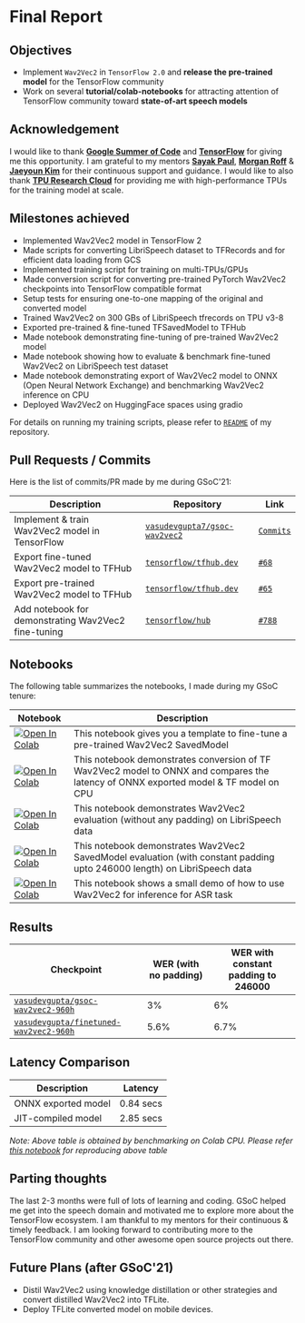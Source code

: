 
# Final Report

## Objectives

* Implement `Wav2Vec2` in `TensorFlow 2.0` and **release the pre-trained model** for the TensorFlow community
* Work on several **tutorial/colab-notebooks** for attracting attention of TensorFlow community toward **state-of-art speech models**

## Acknowledgement

I would like to thank [**Google Summer of Code**](https://summerofcode.withgoogle.com) and [**TensorFlow**](https://www.tensorflow.org) for giving me this opportunity. I am grateful to my mentors [**Sayak Paul**](https://github.com/sayakpaul), [**Morgan Roff**](https://github.com/MorganR) & [**Jaeyoun Kim**](https://github.com/jaeyounkim) for their continuous support and guidance. I would like to also thank [**TPU Research Cloud**](https://sites.research.google/trc/) for providing me with high-performance TPUs for the training model at scale.

## Milestones achieved

* Implemented Wav2Vec2 model in TensorFlow 2
* Made scripts for converting LibriSpeech dataset to TFRecords and for efficient data loading from GCS
* Implemented training script for training on multi-TPUs/GPUs
* Made conversion script for converting pre-trained PyTorch Wav2Vec2 checkpoints into TensorFlow compatible format
* Setup tests for ensuring one-to-one mapping of the original and converted model
* Trained Wav2Vec2 on 300 GBs of LibriSpeech tfrecords on TPU v3-8
* Exported pre-trained & fine-tuned TFSavedModel to TFHub
* Made notebook demonstrating fine-tuning of pre-trained Wav2Vec2 model
* Made notebook showing how to evaluate & benchmark fine-tuned Wav2Vec2 on LibriSpeech test dataset
* Made notebook demonstrating export of Wav2Vec2 model to ONNX (Open Neural Network Exchange) and benchmarking Wav2Vec2 inference on CPU
* Deployed Wav2Vec2 on HuggingFace spaces using gradio

For details on running my training scripts, please refer to [`README`](https://github.com/vasudevgupta7/gsoc-wav2vec2) of my repository.

## Pull Requests / Commits

Here is the list of commits/PR made by me during GSoC'21:

| Description | Repository | Link |
|-------------|------------|------|
| Implement & train Wav2Vec2 model in TensorFlow | [`vasudevgupta7/gsoc-wav2vec2`](https://github.com/vasudevgupta7/gsoc-wav2vec2) | [`Commits`](https://github.com/vasudevgupta7/gsoc-wav2vec2/commits?author=vasudevgupta7) |
| Export fine-tuned Wav2Vec2 model to TFHub | [`tensorflow/tfhub.dev`](https://github.com/tensorflow/tfhub.dev) | [`#68`](https://github.com/tensorflow/tfhub.dev/pull/68) |
| Export pre-trained Wav2Vec2 model to TFHub | [`tensorflow/tfhub.dev`](https://github.com/tensorflow/tfhub.dev) | [`#65`](https://github.com/tensorflow/tfhub.dev/pull/65) |
| Add notebook for demonstrating Wav2Vec2 fine-tuning | [`tensorflow/hub`](https://github.com/tensorflow/hub) | [`#788`](https://github.com/tensorflow/hub/pull/788) |

## Notebooks

The following table summarizes the notebooks, I made during my GSoC tenure:

| Notebook | Description |
|------------|-------------|
| <a href="https://colab.research.google.com/github/tensorflow/hub/blob/master/examples/colab/wav2vec2_saved_model_finetuning.ipynb" target="_parent"><img src="https://colab.research.google.com/assets/colab-badge.svg" alt="Open In Colab"/></a> | This notebook gives you a template to fine-tune a pre-trained Wav2Vec2 SavedModel |
| <a href="https://colab.research.google.com/github/vasudevgupta7/gsoc-wav2vec2/blob/main/notebooks/wav2vec2_onnx.ipynb" target="_parent"><img src="https://colab.research.google.com/assets/colab-badge.svg" alt="Open In Colab"/></a> | This notebook demonstrates conversion of TF Wav2Vec2 model to ONNX and compares the latency of ONNX exported model & TF model on CPU |
| <a href="https://colab.research.google.com/github/vasudevgupta7/gsoc-wav2vec2/blob/main/notebooks/librispeech_evaluation_WER_3.ipynb" target="_parent"><img src="https://colab.research.google.com/assets/colab-badge.svg" alt="Open In Colab"/></a> | This notebook demonstrates Wav2Vec2 evaluation (without any padding) on LibriSpeech data |
| <a href="https://colab.research.google.com/github/vasudevgupta7/gsoc-wav2vec2/blob/main/notebooks/librispeech_evaluation_WER_6.ipynb" target="_parent"><img src="https://colab.research.google.com/assets/colab-badge.svg" alt="Open In Colab"/></a> | This notebook demonstrates Wav2Vec2 SavedModel evaluation (with constant padding upto 246000 length) on LibriSpeech data |
| <a href="https://colab.research.google.com/github/vasudevgupta7/gsoc-wav2vec2/blob/main/notebooks/wav2vec2-inference.ipynb" target="_parent"><img src="https://colab.research.google.com/assets/colab-badge.svg" alt="Open In Colab"/></a> | This notebook shows a small demo of how to use Wav2Vec2 for inference for ASR task |

## Results

| Checkpoint | WER (with no padding) | WER with constant padding to 246000 |
|-------------|------------------------|-------------------------------------|
| [`vasudevgupta/gsoc-wav2vec2-960h`](https://huggingface.co/vasudevgupta/gsoc-wav2vec2-960h) | 3% | 6% | 
| [`vasudevgupta/finetuned-wav2vec2-960h`](https://huggingface.co/vasudevgupta/finetuned-wav2vec2-960h) | 5.6% | 6.7% |

## Latency Comparison

| Description | Latency |
|---------------------|-----------|
| ONNX exported model | 0.84 secs |
| JIT-compiled model | 2.85 secs |

*Note: Above table is obtained by benchmarking on Colab CPU. Please refer [this notebook](https://colab.research.google.com/github/vasudevgupta7/gsoc-wav2vec2/blob/main/notebooks/wav2vec2_onnx.ipynb) for reproducing above table*

## Parting thoughts

The last 2-3 months were full of lots of learning and coding. GSoC helped me get into the speech domain and motivated me to explore more about the TensorFlow ecosystem. I am thankful to my mentors for their continuous & timely feedback. I am looking forward to contributing more to the TensorFlow community and other awesome open source projects out there.

## Future Plans (after GSoC'21)

* Distil Wav2Vec2 using knowledge distillation or other strategies and convert distilled Wav2Vec2 into TFLite.
* Deploy TFLite converted model on mobile devices.
